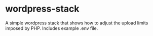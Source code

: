 # wordpress-stack
A simple wordpress stack that shows how to adjust the upload limits imposed by PHP.  Includes example .env file.

